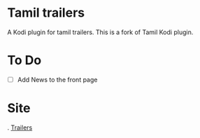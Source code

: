 # Tamil trailers
A Kodi plugin for tamil trailers. This is a fork of Tamil Kodi plugin.

# To Do

-[ ] Add News to the front page

# Site

. [Trailers](http://www.tubetamil.com/category/watch-cinema-videos/watch-new-movie-trailers)



 
